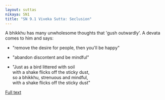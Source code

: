 ```yaml
---
layout: suttas
nikaya: SN1
title: "SN 9.1 Viveka Sutta: Seclusion"
---
```


A bhikkhu has many unwholesome thoughts that 'gush outwardly'. A devata comes to him and says:

- "remove the desire for people, then you'll be happy"

- "abandon discontent and be mindful"  

- "Just as a  bird littered with soil  
with a shake flicks off the sticky dust,  
so a bhikkhu, strenuous and mindful,  
with a shake flicks off the sticky dust"


[Full text](https://www.dhammatalks.org/suttas/SN/SN9_1.html)
